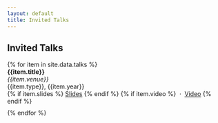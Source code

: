 ```yaml
---
layout: default
title: Invited Talks
---
```


<h2 class="text-primary">Invited Talks</h2>
{% for item in site.data.talks %}
  <div style="padding-bottom: 10px"> <b>{{item.title}}</b><br>
  <i>{{item.venue}}</i><br>
  {{item.type}}, {{item.year}}<br>
  {% if item.slides %}
  <span><a href="{{ item.slides }}" target="_blank">Slides</a></span>
  {% endif %}
  {% if item.video %}
  <span>&nbsp;&middot;&nbsp;&nbsp;<a href="{{ item.video }}" target="_blank">Video</a></span>
  {% endif %}
  </div>
{% endfor %}
